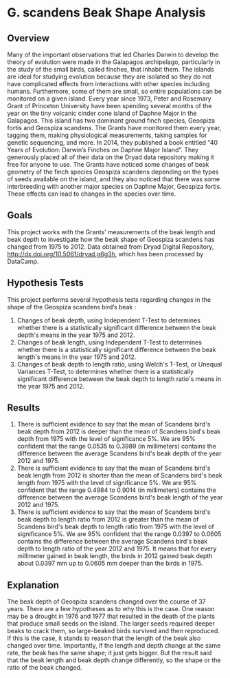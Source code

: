 # G. scandens Beak Shape Analysis
## Overview
Many of the important observations that led Charles Darwin to develop the theory of evolution were made in the Galapagos archipelago, particularly in the study of the small birds, called finches, that inhabit them. The islands are ideal for studying evolution because they are isolated so they do not have complicated effects from interactions with other species including humans. Furthermore, some of them are small, so entire populations can be monitored on a given island. Every year since 1973, Peter and Rosemary Grant of Princeton University have been spending several months of the year on the tiny volcanic cinder cone island of Daphne Major in the Galapagos. This island has two dominant ground finch species, Geospiza fortis and Geospiza scandens. The Grants have monitored them every year, tagging them, making physiological measurements, taking samples for genetic sequencing, and more. In 2014, they published a book entitled “40 Years of Evolution: Darwin’s Finches on Daphne Major Island”. They generously placed all of their data on the Dryad data repository making it free for anyone to use. 
The Grants have noticed some changes of beak geometry of the finch species Geospiza scandens depending on the types of seeds available on the island, and they also noticed that there was some interbreeding with another major species on Daphne Major, Geospiza fortis. These effects can lead to changes in the species over time.
## Goals
This project works with the Grants’ measurements of the beak length and beak depth to investigate how the beak shape of Geospiza scandens has changed from 1975 to 2012. Data obtained from Dryad Digital Repository, http://dx.doi.org/10.5061/dryad.g6g3h, which has been processed by DataCamp. 
## Hypothesis Tests
This project performs several hypothesis tests regarding changes in the shape of the Geospiza scandens bird’s beak :
1.	Changes of beak depth, using Independent T-Test to determines whether there is a statistically significant difference between the beak depth's means in the year 1975 and 2012.
2.	Changes of beak length, using Independent T-Test to determines whether there is a statistically significant difference between the beak length's means in the year 1975 and 2012.
3.	Changes of beak depth to length ratio, using Welch's T-Test, or Unequal Variances T-Test, to determines whether there is a statistically significant difference between the beak depth to length ratio's means in the year 1975 and 2012.
## Results
1.	There is sufficient evidence to say that the mean of Scandens bird's beak depth from 2012 is deeper than the mean of Scandens bird's beak depth from 1975 with the level of significance 5%. We are 95% confident that the range 0.0535 to 0.3989 (in millimeters) contains the difference between the average Scandens bird's beak depth of the year 2012 and 1975.
2.	There is sufficient evidence to say that the mean of Scandens bird's beak length from 2012 is shorter than the mean of Scandens bird's beak length from 1975 with the level of significance 5%. We are 95% confident that the range 0.4984 to 0.9014 (in millimeters) contains the difference between the average Scandens bird's beak length of the year 2012 and 1975.
3.	There is sufficient evidence to say that the mean of Scandens bird's beak depth to length ratio from 2012 is greater than the mean of Scandens bird's beak depth to length ratio from 1975 with the level of significance 5%. We are 95% confident that the range 0.0397 to 0.0605 contains the difference between the average Scandens bird's beak depth to length ratio of the year 2012 and 1975. It means that for every millimeter gained in beak length, the birds in 2012 gained beak depth about 0.0397 mm up to 0.0605 mm deeper than the birds in 1975.
## Explanation
The beak depth of Geospiza scandens changed over the course of 37 years. There are a few hypotheses as to why this is the case. One reason may be a drought in 1976 and 1977 that resulted in the death of the plants that produce small seeds on the island. The larger seeds required deeper beaks to crack them, so large-beaked birds survived and then reproduced. If this is the case, it stands to reason that the length of the beak also changed over time. Importantly, if the length and depth change at the same rate, the beak has the same shape; it just gets bigger. But the result said that the beak length and beak depth change differently, so the shape or the ratio of the beak changed. 
